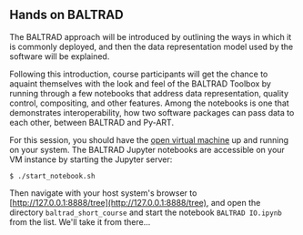 ## Hands on BALTRAD
The BALTRAD approach will be introduced by outlining the ways in which it is commonly deployed, and then the data representation model used by the software will be explained.

Following this introduction, course participants will get the chance to aquaint themselves with the look and feel of the BALTRAD Toolbox by running through a few notebooks that address data representation, quality control, compositing, and other features. Among the notebooks is one that demonstrates interoperability, how two software packages can pass data to each other, between BALTRAD and Py-ART.

For this session, you should have the [open virtual machine](http://openradarscience.org/vm-docs/) up and running on your system.
The BALTRAD Jupyter notebooks are accessible on your VM instance by starting the Jupyter server:

```
$ ./start_notebook.sh
```

Then navigate with your host system's browser to [http://127.0.0.1:8888/tree](http://127.0.0.1:8888/tree), and open the directory `baltrad_short_course` and start the notebook `BALTRAD IO.ipynb` from the list. We'll take it from there...
